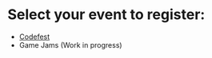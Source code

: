 # Select your event to register:

* [Codefest](https://github.com/AlmasB/Events/issues/1)
* Game Jams (Work in progress)